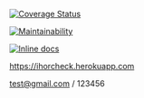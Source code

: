 
[![Coverage Status](https://coveralls.io/repos/github/IgorShkidchenko/todoList/badge.svg?branch=%28HEAD+detached+at+4ac6a3b%29)](https://coveralls.io/github/IgorShkidchenko/todoList?branch=%28HEAD+detached+at+4ac6a3b%29)

[![Maintainability](https://api.codeclimate.com/v1/badges/c2161ad7649d547a38d6/maintainability)](https://codeclimate.com/github/IgorShkidchenko/todoList/maintainability)

[![Inline docs](http://inch-ci.org/github/IgorShkidchenko/todoList.svg?branch=master)](http://inch-ci.org/github/IgorShkidchenko/todoList)

https://ihorcheck.herokuapp.com

test@gmail.com / 123456
